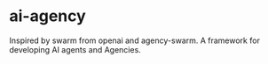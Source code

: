 # ai-agency
Inspired by swarm from openai and agency-swarm. A framework for developing AI agents and Agencies.
